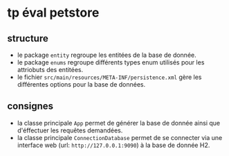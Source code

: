 # tp éval petstore


## structure
- le package ```entity``` regroupe les entitées de la base de donnée.
- le package ```enums``` regroupe différents types enum utilisés pour les attriobuts des entitées.
- le fichier ```src/main/resources/META-INF/persistence.xml``` gère les différentes options pour la base de données.

## consignes

- la classe principale ```App``` permet de générer la base de donnée ainsi que d'éffectuer les requêtes demandées.
- la classe principale ```ConnectionDatabase``` permet de se connecter via une interface web (url: ```http://127.0.0.1:9090```) à la base de donnée H2.